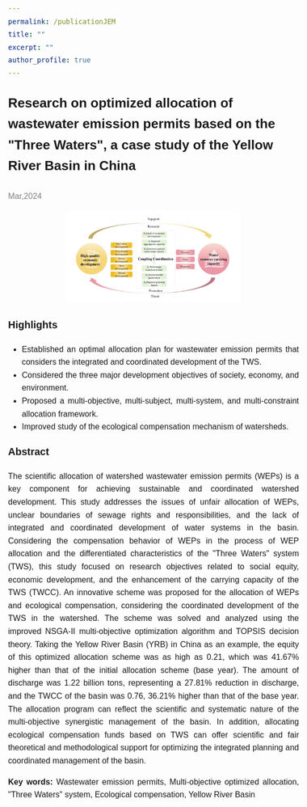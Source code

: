 ```yaml
---
permalink: /publicationJEM
title: ""
excerpt: ""
author_profile: true
---
```


<html>
<head>
    <style>
        body {
            font-family: 'Arial', sans-serif;
            font-size: 16px;
            line-height: 1.6;
            text-align: justify;
        }
        .title {
            font-size: 26px;
            text-align: left;
            font-weight: bold;
        }
        .highlight {
            font-size: 20px;
        }
    </style>
</head>
<body>
    <p class="title">Research on optimized allocation of wastewater emission permits based on the "Three Waters", a case study of the Yellow River Basin in China</p>
    <p><span style="color: grey;">Mar,2024</span></p>
    <div align="center">
      <img src='images/highQ.png' alt="sym" width="60%">
    </div>
    <p class="highlight"><strong>Highlights</strong></p>
    <ul>
        <li>Established an optimal allocation plan for wastewater emission permits that considers the integrated and coordinated development of the TWS.</li>
        <li>Considered the three major development objectives of society, economy, and environment.</li>
        <li>Proposed a multi-objective, multi-subject, multi-system, and multi-constraint allocation framework.</li>
        <li>Improved study of the ecological compensation mechanism of watersheds.</li>
    </ul>
    <p class="highlight"><strong>Abstract</strong></p>
    <p>
        The scientific allocation of watershed wastewater emission permits (WEPs) is a key component for achieving sustainable and coordinated watershed development. This study addresses the issues of unfair allocation of WEPs, unclear boundaries of sewage rights and responsibilities, and the lack of integrated and coordinated development of water systems in the basin. Considering the compensation behavior of WEPs in the process of WEP allocation and the differentiated characteristics of the "Three Waters" system (TWS), this study focused on research objectives related to social equity, economic development, and the enhancement of the carrying capacity of the TWS (TWCC). An innovative scheme was proposed for the allocation of WEPs and ecological compensation, considering the coordinated development of the TWS in the watershed. The scheme was solved and analyzed using the improved NSGA-II multi-objective optimization algorithm and TOPSIS decision theory. Taking the Yellow River Basin (YRB) in China as an example, the equity of this optimized allocation scheme was as high as 0.21, which was 41.67% higher than that of the initial allocation scheme (base year). The amount of discharge was 1.22 billion tons, representing a 27.81% reduction in discharge, and the TWCC of the basin was 0.76, 36.21% higher than that of the base year. The allocation program can reflect the scientific and systematic nature of the multi-objective synergistic management of the basin. In addition, allocating ecological compensation funds based on TWS can offer scientific and fair theoretical and methodological support for optimizing the integrated planning and coordinated management of the basin.
    </p>
    <p><strong>Key words:</strong> Wastewater emission permits, Multi-objective optimized allocation, "Three Waters" system, Ecological compensation, Yellow River Basin</p>
</body>
</html>
